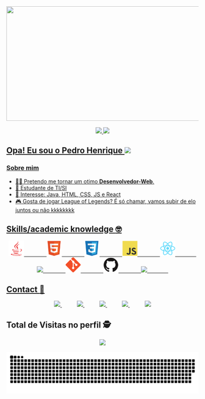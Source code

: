 <div>
  <div align="center">
    <img   height="300" width="800" src=https://user-images.githubusercontent.com/70382532/138322189-2db8df52-9dcb-40a0-88a8-c365466bd33d.gif> </img>
  </div>
                       
  <p align="center">
    <a href="https://github.com/PedrohvFernandes">
    <img height="165em" src="https://github-readme-stats.vercel.app/api?username=PedrohvFernandes&show_icons=true&theme=dark&include_all_commits=true&count_private=true"/>
    <img height="165em" src="https://github-readme-stats.vercel.app/api/top-langs/?username=PedrohvFernandes&layout=compact&langs_count=8&theme=dark"/>
  </p>

 
   ## Opa! Eu sou o Pedro Henrique <img src="https://raw.githubusercontent.com/iampavangandhi/iampavangandhi/master/gifs/Hi.gif" width="30px"></h2>

### Sobre mim

- 👨‍💻 Pretendo me tornar um otimo **Desenvolvedor-Web**.
- 🌱 Estudante de TI/SI
- 💙 Interesse: Java, HTML, CSS, JS e React
- :video_game: Gosta de jogar League of Legends? É só chamar, vamos subir de elo juntos ou não kkkkkkkk


## Skills/academic knowledge :nerd_face:
<p align="center">
    <img height="40" src="https://raw.githubusercontent.com/devicons/devicon/master/icons/java/java-plain.svg">
    &nbsp;&nbsp;&nbsp;&nbsp;&nbsp;&nbsp;&nbsp;&nbsp;&nbsp;&nbsp;&nbsp;&nbsp;&nbsp;
    <img height="40" src="https://raw.githubusercontent.com/devicons/devicon/master/icons/html5/html5-original.svg">
    &nbsp;&nbsp;&nbsp;&nbsp;&nbsp;&nbsp;&nbsp;&nbsp;&nbsp;&nbsp;&nbsp;&nbsp;&nbsp;
    <img height="40" src="https://raw.githubusercontent.com/devicons/devicon/master/icons/css3/css3-original.svg">
    &nbsp;&nbsp;&nbsp;&nbsp;&nbsp;&nbsp;&nbsp;&nbsp;&nbsp;&nbsp;&nbsp;&nbsp;&nbsp;
    <img height="40" src="https://raw.githubusercontent.com/devicons/devicon/master/icons/javascript/javascript-original.svg">
    &nbsp;&nbsp;&nbsp;&nbsp;&nbsp;&nbsp;&nbsp;&nbsp;&nbsp;&nbsp;&nbsp;&nbsp;&nbsp;
    <img height="40" src="https://raw.githubusercontent.com/devicons/devicon/master/icons/react/react-original.svg">
    &nbsp;&nbsp;&nbsp;&nbsp;&nbsp;&nbsp;&nbsp;&nbsp;&nbsp;&nbsp;&nbsp;&nbsp;&nbsp;
    <img height="40" src="https://camo.githubusercontent.com/cdd289ae72f33665800bc6a63936d5afa0454214d520945780894151112a055f/68747470733a2f2f63646e2e6a7364656c6976722e6e65742f67682f64657669636f6e732f64657669636f6e2f69636f6e732f6669676d612f6669676d612d6f726967696e616c2e737667">
    &nbsp;&nbsp;&nbsp;&nbsp;&nbsp;&nbsp;&nbsp;&nbsp;&nbsp;&nbsp;&nbsp;&nbsp;&nbsp;
    <img height="40" src="https://raw.githubusercontent.com/devicons/devicon/master/icons/git/git-original.svg">
    &nbsp;&nbsp;&nbsp;&nbsp;&nbsp;&nbsp;&nbsp;&nbsp;&nbsp;&nbsp;&nbsp;&nbsp;&nbsp;
    <img height="40" src="https://raw.githubusercontent.com/devicons/devicon/master/icons/github/github-original.svg">
    &nbsp;&nbsp;&nbsp;&nbsp;&nbsp;&nbsp;&nbsp;&nbsp;&nbsp;&nbsp;&nbsp;&nbsp;&nbsp;
    <img height="40" src="https://github.com/amido/azure-vector-icons/blob/master/renders/sql-database-generic.png">
    &nbsp;&nbsp;&nbsp;&nbsp;&nbsp;&nbsp;&nbsp;&nbsp;&nbsp;&nbsp;&nbsp;&nbsp;&nbsp;
   
</p>

</p>  

## Contact :iphone:

<p align="center">
    <a href="https://www.youtube.com/channel/UCTh24bNmq62KintRmpSnZxQ" target="_blank"><img src="https://img.shields.io/badge/-Youtube-%23333?style=for-the-badge&logo=youtube&logoColor=white" target="_blank">
    </a>
    &nbsp;&nbsp;&nbsp;&nbsp;&nbsp;&nbsp;&nbsp;&nbsp;&nbsp;
<a href = "mailto: pedrohv20fernandes@gmail.com">
 <img src="https://img.shields.io/badge/-Gmail-%23EA4335?style=for-the-badge&logo=gmail&logoColor=white" target="_blank">
    </a>
    &nbsp;&nbsp;&nbsp;&nbsp;&nbsp;&nbsp;&nbsp;&nbsp;&nbsp;
    <a href="https://www.linkedin.com/in/pedro-henrique-vieira-fernandes/" target="_blank"><img src="https://img.shields.io/badge/-LinkedIn-%230077B5?style=for-the-badge&logo=linkedin&logoColor=white" target="_blank">
    </a>
  &nbsp;&nbsp;&nbsp;&nbsp;&nbsp;&nbsp;&nbsp;&nbsp;&nbsp;
     <a href="https://www.instagram.com/pedro17fernandes" target="_blank"><img src="https://img.shields.io/badge/-Instagram-%23E4405F?style=for-the-badge&logo=instagram&logoColor=white" target="_blank">
    </a>
   &nbsp;&nbsp;&nbsp;&nbsp;&nbsp;&nbsp;&nbsp;&nbsp;&nbsp;
     <a href="https://github.com/PedrohvFernandes">
        <img  src="https://img.shields.io/badge/github-%23100000.svg?&style=for-the-badge&logo=github&logoColor=white&link=mailto:https://github.com/PedrohvFernandes">
    </a>
</p>

<p align="center"> 

 ## Total de Visitas no perfil :detective: <br>
 <p align="center"> 
   <img alingn="center" src="https://profile-counter.glitch.me/PedrohvFernandes/count.svg" />
 </p>

</p>

  ![Snake animation](https://github.com/PedrohvFernandes/PedrohvFernandes/blob/output/github-contribution-grid-snake.svg)
 
</div>
